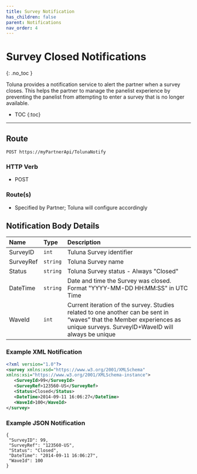 ```yaml
---
title: Survey Notification
has_children: false
parent: Notifications
nav_order: 4
---
```



# Survey Closed Notifications 
{: .no_toc }

Toluna provides a notification service to alert the partner when a survey closes. This helps the partner to manage the panelist experience by preventing the panelist from attempting to enter a survey that is no longer available.

* TOC
{:toc}

---

## Route
```plaintext
POST https://myPartnerApi/TolunaNotify
```
### HTTP Verb

- POST

### Route(s)

- Specified by Partner; Toluna will configure accordingly

## Notification Body Details

| Name | Type | Description |
| :--- | :--- | :--- |
| SurveyID | ```int``` | Tuluna Survey identifier |
| SurveyRef | ```string``` | Toluna Survey name |
| Status | ```string``` | Toluna Survey status - Always "Closed" |
| DateTime | ```string``` | Date and time the Survey was closed. Format "YYYY-MM-DD HH:MM:SS" in UTC Time |
| WaveId | ```int``` | Current iteration of the survey. Studies related to one another can be sent in “waves” that the Member experiences as unique surveys. SurveyID+WaveID will always be unique |


### Example XML Notification
```xml
<?xml version="1.0"?>
<survey xmlns:xsd="https://www.w3.org/2001/XMLSchema"
xmlns:xsi="https://www.w3.org/2001/XMLSchema-instance">
   <SurveyId>99</SurveyId>
   <SurveyRef>123560-US</SurveyRef>
   <Status>Closed</Status>
   <DateTime>2014-09-11 16:06:27</DateTime>
   <WaveId>100</WaveId>
</survey>
```

### Example JSON Notification
```plaintext
{
 "SurveyID": 99,
 "SurveyRef": "123560-US",
 "Status": "Closed",
 "DateTime": "2014-09-11 16:06:27",
 "WaveId": 100
}
```
